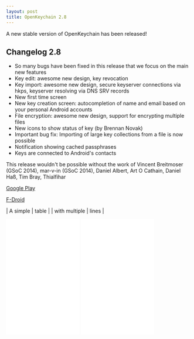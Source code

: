 ```yaml
---
layout: post
title: OpenKeychain 2.8
---
```


A new stable version of OpenKeychain has been released!

## Changelog 2.8
  * So many bugs have been fixed in this release that we focus on the main new features
  * Key edit: awesome new design, key revocation
  * Key import: awesome new design, secure keyserver connections via hkps, keyserver resolving via DNS SRV records
  * New first time screen
  * New key creation screen: autocompletion of name and email based on your personal Android accounts
  * File encryption: awesome new design, support for encrypting multiple files
  * New icons to show status of key (by Brennan Novak)
  * Important bug fix: Importing of large key collections from a file is now possible
  * Notification showing cached passphrases
  * Keys are connected to Android's contacts

This release wouldn't be possible without the work of Vincent Breitmoser (GSoC 2014), mar-v-in (GSoC 2014), Daniel Albert, Art O Cathain, Daniel Haß, Tim Bray, Thialfihar

[Google Play](https://play.google.com/store/apps/details?id=org.sufficientlysecure.keychain)

[F-Droid](https://f-droid.org/app/org.sufficientlysecure.keychain)

 | A simple      | table |
 | with multiple | lines |

<iframe width="200" height="315" src="//www.youtube.com/embed/NzJBA1t_dt8?rel=0" frameborder="0" allowfullscreen></iframe>
<iframe width="200" height="315" src="//www.youtube.com/embed/DDf8fELUeHE?rel=0" frameborder="0" allowfullscreen></iframe>
